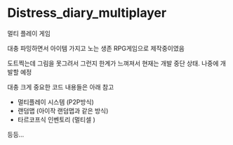 # Distress_diary_multiplayer

멀티 플레이 게임

대충 파밍하면서 아이템 가지고 노는 생존 RPG게임으로 제작중이였음


도트찍는데 그림을 못그려서 그런지 한계가 느껴져서 현재는 개발 중단 상태. 
나중에 개발할 예정



대충 크게 중요한 코드 내용들은 아래 참고
- 멀티플레이 시스템 (P2P방식)
- 랜덤맵 (아이작 랜덤맵과 같은 방식)
- 타르코프식 인벤토리 (멀티셀 )

등등...
